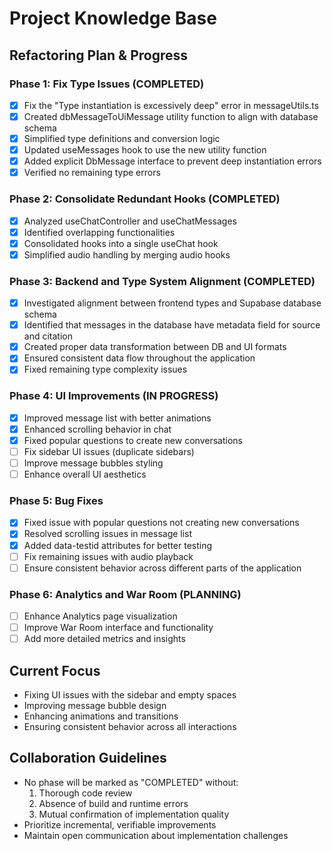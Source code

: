 
# Project Knowledge Base

## Refactoring Plan & Progress

### Phase 1: Fix Type Issues (COMPLETED)
- [x] Fix the "Type instantiation is excessively deep" error in messageUtils.ts
- [x] Created dbMessageToUiMessage utility function to align with database schema
- [x] Simplified type definitions and conversion logic
- [x] Updated useMessages hook to use the new utility function
- [x] Added explicit DbMessage interface to prevent deep instantiation errors
- [x] Verified no remaining type errors

### Phase 2: Consolidate Redundant Hooks (COMPLETED)
- [x] Analyzed useChatController and useChatMessages
- [x] Identified overlapping functionalities
- [x] Consolidated hooks into a single useChat hook
- [x] Simplified audio handling by merging audio hooks

### Phase 3: Backend and Type System Alignment (COMPLETED)
- [x] Investigated alignment between frontend types and Supabase database schema
- [x] Identified that messages in the database have metadata field for source and citation
- [x] Created proper data transformation between DB and UI formats
- [x] Ensured consistent data flow throughout the application
- [x] Fixed remaining type complexity issues

### Phase 4: UI Improvements (IN PROGRESS)
- [x] Improved message list with better animations
- [x] Enhanced scrolling behavior in chat
- [x] Fixed popular questions to create new conversations
- [ ] Fix sidebar UI issues (duplicate sidebars)
- [ ] Improve message bubbles styling
- [ ] Enhance overall UI aesthetics

### Phase 5: Bug Fixes
- [x] Fixed issue with popular questions not creating new conversations
- [x] Resolved scrolling issues in message list
- [x] Added data-testid attributes for better testing
- [ ] Fix remaining issues with audio playback
- [ ] Ensure consistent behavior across different parts of the application

### Phase 6: Analytics and War Room (PLANNING)
- [ ] Enhance Analytics page visualization
- [ ] Improve War Room interface and functionality
- [ ] Add more detailed metrics and insights

## Current Focus
- Fixing UI issues with the sidebar and empty spaces
- Improving message bubble design
- Enhancing animations and transitions
- Ensuring consistent behavior across all interactions

## Collaboration Guidelines
- No phase will be marked as "COMPLETED" without:
  1. Thorough code review
  2. Absence of build and runtime errors
  3. Mutual confirmation of implementation quality
- Prioritize incremental, verifiable improvements
- Maintain open communication about implementation challenges
